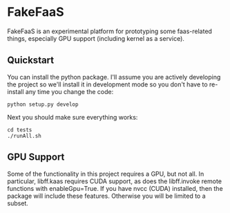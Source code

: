 # FakeFaaS
FakeFaaS is an experimental platform for prototyping some faas-related things,
especially GPU support (including kernel as a service).

## Quickstart
You can install the python package. I'll assume you are actively developing the
project so we'll install it in development mode so you don't have to re-install
any time you change the code:

    python setup.py develop

Next you should make sure everything works:

    cd tests
    ./runAll.sh

## GPU Support
Some of the functionality in this project requires a GPU, but not all. In
particular, libff.kaas requires CUDA support, as does the libff.invoke remote
functions with enableGpu=True. If you have nvcc (CUDA) installed, then the
package will include these features.  Otherwise you will be limited to a
subset. 

